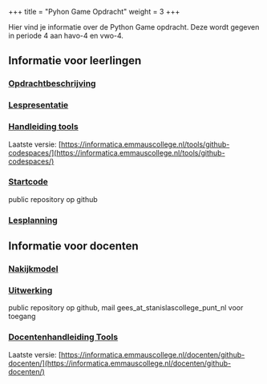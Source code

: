+++
title = "Pyhon Game Opdracht"
weight = 3
+++

Hier vind je informatie over de Python Game opdracht. Deze wordt gegeven in periode 4 aan havo-4 en vwo-4.

<!--more-->

## Informatie voor leerlingen

### [Opdrachtbeschrijving](./1.%20Opdrachtbeschrijving%20Python%20Game.docx)

### [Lespresentatie](./2.%20Lespresentatie%20Python%20Game.pptx)

### [Handleiding tools](./3.%20Leerlinghandleiding%20GitHub%20met%20Codespaces.pdf)

Laatste versie: [https://informatica.emmauscollege.nl/tools/github-codespaces/](https://informatica.emmauscollege.nl/tools/github-codespaces/)

### [Startcode](https://github.com/informaticascw/h4v4-game-template)

public repository op github

### [Lesplanning](./4.%20Informatica%20Jaarplan-HAVOVWO4-2324%20P4.doc)

## Informatie voor docenten

### [Nakijkmodel](./5.%20Docent%20-%20Nakijkmodel%20Python%20Game.xlsx)

### [Uitwerking](https://github.com/informaticascw/h4v4-game-uitwerking)

public repository op github, mail gees_at_stanislascollege_punt_nl voor toegang

### [Docentenhandleiding Tools](./6.%20Docent%20-%20Handleiding%20GitHub%20met%20Codespaces.pdf)

Laatste versie: [https://informatica.emmauscollege.nl/docenten/github-docenten/](https://informatica.emmauscollege.nl/docenten/github-docenten/)
